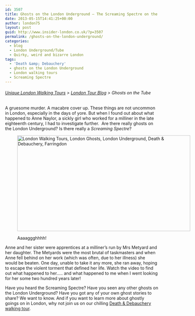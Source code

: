 ```yaml
---
id: 3507
title: Ghosts on the London Underground – The Screaming Spectre on the London Underground
date: 2013-05-15T14:41:25+00:00
author: london75
layout: post
guid: http://www.insider-london.co.uk/?p=3507
permalink: /ghosts-on-the-london-underground/
categories:
  - blog
  - London Underground/Tube
  - Quirky, weird and bizarre London
tags:
  - 'Death &amp; Debauchery'
  - ghosts on the London Underground
  - London walking tours
  - Screaming Spectre
---
```

###### <a title="London Walking Tours" href="http://www.insider-london.co.uk/" target="_blank">Unique London Walking Tours</a> > <a href="http://www.insider-london.co.uk/blog/" target="_blank">London Tour Blog</a> > Ghosts on the Tube

A gruesome murder. A macabre cover up. These things are not uncommon in London, especially in the days of yore. But when I found out about what happened to Anne Naylor, a sickly girl who worked for a milliner in the late eighteenth century, I had to investigate further.  Are there really ghosts on the London Underground? Is there really a _Screaming Spectre_?<figure id="attachment_3509" style="width: 569px" class="wp-caption alignnone">

<a href="http://www.insider-london.co.uk/blog/2013/05/15/ghosts-on-the-london-underground/farringdon/" rel="attachment wp-att-3509"><img class="size-full wp-image-3509" alt="London Walking Tours, London Ghosts, London Underground, Death & Debauchery, Farringdon" src="http://www.insider-london.co.uk/wp-content/uploads/2012/12/Farringdon.jpg" width="569" height="315" /></a><figcaption class="wp-caption-text">Aaaaggghhhh!</figcaption></figure> 

Anne and her sister were apprentices at a milliner’s run by Mrs Metyard and her daughter. The Metyards were the most brutal of taskmasters and when Anne fell behind on her work (which was often, due to her illness) she would be beaten. One day, unable to take it any more, she ran away, hoping to escape the violent torment that defined her life. Watch the video to find out what happened to her&#8230;.. and what happened to me when I went looking for her some two hundred years later!



Have you heard the Screaming Spectre? Have you seen any other ghosts on the London Underground? Have you got any of your own ghost stories to share? We want to know. And if you want to learn more about ghostly goings on in London, why not join us on our chilling [Death & Debauchery walking tour](http://www.insider-london.co.uk/weird-london-murders-walking-tours/).